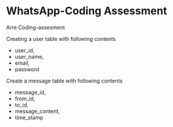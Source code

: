 # WhatsApp-Coding Assessment
Arre Coding-assesment

Creating a user table with following contents
  - user_id,
  - user_name,
  - email,
  - password
  
Create a message table with following contents
  - message_id,
  - from_id,
  - to_id,
  - message_content,
  - time_stamp
 
